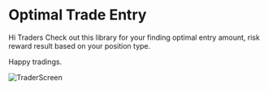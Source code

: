 # Optimal Trade Entry

Hi Traders Check out this library for your finding optimal entry amount, risk reward result based on your position type.

Happy tradings.

![TraderScreen]("https://r.resimlink.com/txmb8dhyquS.png")